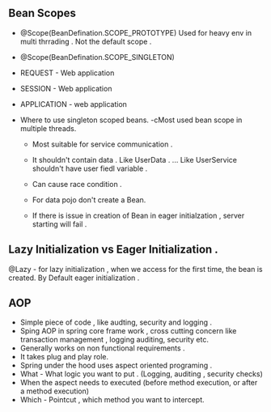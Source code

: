 ## Bean Scopes 

- @Scope(BeanDefination.SCOPE_PROTOTYPE)
  Used for heavy env in multi thrrading .
  Not the default scope .

 - @Scope(BeanDefination.SCOPE_SINGLETON)

 - REQUEST - Web application

 - SESSION - Web application

 - APPLICATION - web application

 - Where to use singleton scoped beans.
   -cMost used bean scope in multiple threads.
   - Most suitable for service communication .
   - It shouldn't contain data . Like UserData . ... Like UserService shouldn't have user fiedl variable .
   - Can cause race condition .
   - For data pojo don't create a Bean.
  
   - If there is issue in creation of Bean in eager initialzation , server starting will fail .  


## Lazy Initialization vs Eager Initialization . 

@Lazy - for lazy initialization , when we access for the first time, the bean is created. 
By Default eager initialization . 

## AOP  
- Simple piece of code , like audting, security and logging .
- Sping AOP in spring core frame work , cross cutting concern like transaction management , logging auditing, security etc.
- Generally works on non functional requirements .
- It takes plug and play role.
- Spring under the hood uses aspect oriented programing .
- What - What logic you want to put . (Logging, auditing , security checks)
- When the aspect needs to executed (before method execution, or after a method execution)
- Which - Pointcut , which method you want to intercept. 

